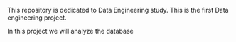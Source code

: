 This repository is dedicated to Data Engineering study.
This is the first Data engineering project.

In this project we will analyze the database
